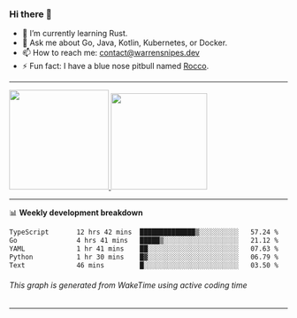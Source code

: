 ### Hi there 👋

- 🌱 I’m currently learning Rust.
- 💬 Ask me about Go, Java, Kotlin, Kubernetes, or Docker.
- 📫 How to reach me: contact@warrensnipes.dev
- ⚡ Fun fact: I have a blue nose pitbull named [Rocco](https://i.imgur.com/iLsSCKu.jpg).

-------


<a href="https://github.com/LockedThread/LockedThread">
  <img height="180em" src="https://github-readme-stats.vercel.app/api?username=LockedThread&theme=transparent&bg_color=00000000&show_icons=true&count_private=true" />
  <img height="174em" src="https://github-readme-stats.vercel.app/api/top-langs?username=LockedThread&theme=transparent&layout=compact&hide_progress=true&bg_color=00000000" />
  </a>

-------

📊 **Weekly development breakdown**
<!--START_SECTION:waka-->

```txt
TypeScript       12 hrs 42 mins  ██████████████▒░░░░░░░░░░   57.24 %
Go               4 hrs 41 mins   █████▒░░░░░░░░░░░░░░░░░░░   21.12 %
YAML             1 hr 41 mins    ██░░░░░░░░░░░░░░░░░░░░░░░   07.63 %
Python           1 hr 30 mins    █▓░░░░░░░░░░░░░░░░░░░░░░░   06.79 %
Text             46 mins         █░░░░░░░░░░░░░░░░░░░░░░░░   03.50 %
```

<!--END_SECTION:waka-->
###### *This graph is generated from WakeTime using active coding time*
-------
